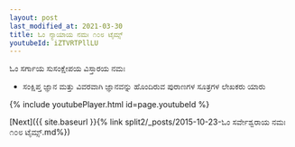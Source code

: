 ```yaml
---
layout: post
last_modified_at: 2021-03-30
title: ಓಂ ನ್ಯಾಯಾಯ ನಮಃ ೧೦೮ ಟೈಮ್ಸ್
youtubeId: iZTVRTPllLU
---
```

 
 
 ಓಂ ಸರ್ಗಾಯ ಸುಸಂಕ್ಷೇಪಯ ವಿಸ್ತಾರಯ ನಮಃ  
 
 -  ಸಂಕ್ಷಿಪ್ತ ಜ್ಞಾನ ಮತ್ತು ವಿವರವಾಗಿ ಜ್ಞಾನವನ್ನು ಹೊಂದಿರುವ ಪುರಾಣಗಳ ಸೂತ್ರಗಳ ಲೇಖಕರು ಯಾರು 
 
  
 
  
 
 
 
 
 
 


{% include youtubePlayer.html id=page.youtubeId %}
 
[Next]({{ site.baseurl }}{% link  split2/_posts/2015-10-23-ಓಂ ಸರ್ವೇಶ್ವರಾಯ ನಮಃ ೧೦೮ ಟೈಮ್ಸ್.md%})
 
